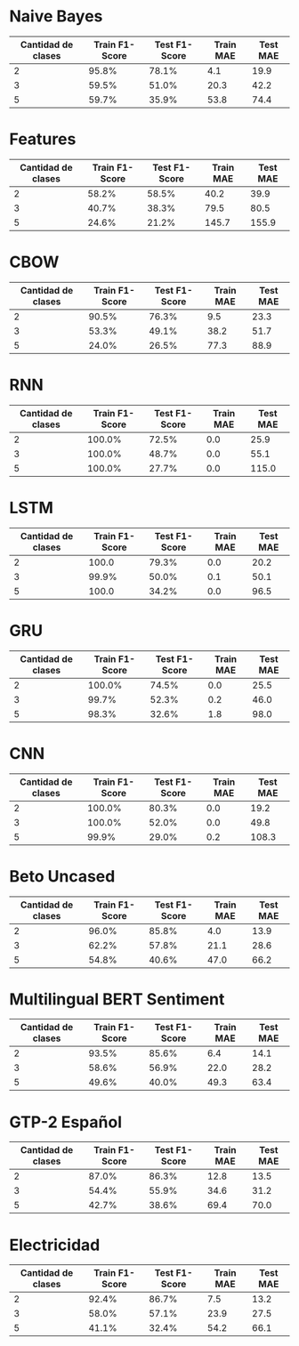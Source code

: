 # Naive Bayes

| Cantidad de clases | Train F1-Score | Test F1-Score | Train MAE | Test MAE |
|--------------------|----------------|---------------|-----------|----------|
|        2           | 95.8%          | 78.1%         | 4.1       | 19.9     |
|        3           | 59.5%          | 51.0%         | 20.3      | 42.2     |
|        5           | 59.7%          | 35.9%         | 53.8      | 74.4     |

# Features

| Cantidad de clases | Train F1-Score | Test F1-Score | Train MAE | Test MAE |
|--------------------|----------------|---------------|-----------|----------|
|        2           | 58.2%          | 58.5%         | 40.2      | 39.9     |
|        3           | 40.7%          | 38.3%         | 79.5      | 80.5     |
|        5           | 24.6%          | 21.2%         | 145.7     | 155.9    |

# CBOW

| Cantidad de clases | Train F1-Score | Test F1-Score | Train MAE | Test MAE |
|--------------------|----------------|---------------|-----------|----------|
|        2           | 90.5%          | 76.3%         | 9.5       | 23.3     |
|        3           | 53.3%          | 49.1%         | 38.2      | 51.7     |
|        5           | 24.0%          | 26.5%         | 77.3      | 88.9     |

# RNN

| Cantidad de clases | Train F1-Score | Test F1-Score | Train MAE | Test MAE |
|--------------------|----------------|---------------|-----------|----------|
|        2           | 100.0%         | 72.5%         | 0.0       | 25.9     |
|        3           | 100.0%         | 48.7%         | 0.0       | 55.1     |
|        5           | 100.0%         | 27.7%         | 0.0       | 115.0    |


# LSTM

| Cantidad de clases | Train F1-Score | Test F1-Score | Train MAE | Test MAE |
|--------------------|----------------|---------------|-----------|----------|
|        2           | 100.0          | 79.3%         | 0.0       | 20.2     |
|        3           | 99.9%          | 50.0%         | 0.1       | 50.1     |
|        5           | 100.0          | 34.2%         | 0.0       | 96.5     |


# GRU

| Cantidad de clases | Train F1-Score | Test F1-Score | Train MAE | Test MAE |
|--------------------|----------------|---------------|-----------|----------|
|        2           | 100.0%         | 74.5%         | 0.0       | 25.5     |
|        3           | 99.7%          | 52.3%         | 0.2       | 46.0     |
|        5           | 98.3%          | 32.6%         | 1.8       | 98.0     |


# CNN

| Cantidad de clases | Train F1-Score | Test F1-Score | Train MAE | Test MAE |
|--------------------|----------------|---------------|-----------|----------|
|        2           | 100.0%         | 80.3%         | 0.0       | 19.2     |
|        3           | 100.0%         | 52.0%         | 0.0       | 49.8     |
|        5           | 99.9%          | 29.0%         | 0.2       | 108.3    |


# Beto Uncased

| Cantidad de clases | Train F1-Score | Test F1-Score | Train MAE | Test MAE |
|--------------------|----------------|---------------|-----------|----------|
|        2           | 96.0%          | 85.8%         | 4.0       | 13.9     |
|        3           | 62.2%          | 57.8%         | 21.1      | 28.6     |
|        5           | 54.8%          | 40.6%         | 47.0      | 66.2     |


# Multilingual BERT Sentiment

| Cantidad de clases | Train F1-Score | Test F1-Score | Train MAE | Test MAE |
|--------------------|----------------|---------------|-----------|----------|
|        2           | 93.5%          | 85.6%         | 6.4       | 14.1     |
|        3           | 58.6%          | 56.9%         | 22.0      | 28.2     |
|        5           | 49.6%          | 40.0%         | 49.3      | 63.4     |


# GTP-2 Español

| Cantidad de clases | Train F1-Score | Test F1-Score | Train MAE | Test MAE |
|--------------------|----------------|---------------|-----------|----------|
|        2           | 87.0%          | 86.3%         | 12.8      | 13.5     |
|        3           | 54.4%          | 55.9%         | 34.6      | 31.2     |
|        5           | 42.7%          | 38.6%         | 69.4      | 70.0     |


# Electricidad

| Cantidad de clases | Train F1-Score | Test F1-Score | Train MAE | Test MAE |
|--------------------|----------------|---------------|-----------|----------|
|        2           | 92.4%          | 86.7%         | 7.5       | 13.2     |
|        3           | 58.0%          | 57.1%         | 23.9      | 27.5     |
|        5           | 41.1%          | 32.4%         | 54.2      | 66.1     |
